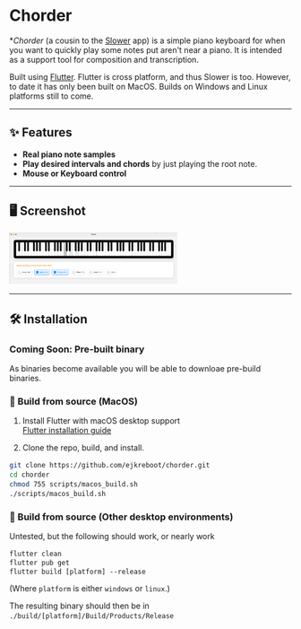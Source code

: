 # Chorder

**Chorder* (a cousin to the [Slower](https://github.com/ejkreboot/Slower) app) is a simple piano 
keyboard for when you want to quickly play some notes put aren't near a piano. It is intended as a 
support tool for composition and transcription. 

Built using [Flutter](https://flutter.dev). Flutter is cross platform, and thus Slower is too. However, to date it has only been built on MacOS. Builds on Windows and Linux platforms still to come.

---

## ✨ Features

- **Real piano note samples**
- **Play desired intervals and chords** by just playing the root note.
- **Mouse or Keyboard control**

---

## 🖥️ Screenshot

<img src="./screenshot.png" alt="Alt Text" width="300">

---

## 🛠️ Installation

### Coming Soon: Pre-built binary

As binaries become available you will be able to downloae pre-build binaries.

### 🧪 Build from source (MacOS)

1. Install Flutter with macOS desktop support  
   [Flutter installation guide](https://docs.flutter.dev/get-started/install)

2. Clone the repo, build, and install.

```bash
git clone https://github.com/ejkreboot/chorder.git
cd chorder
chmod 755 scripts/macos_build.sh
./scripts/macos_build.sh
```

### 🧪 Build from source (Other desktop environments)

Untested, but the following should work, or nearly work

```
flutter clean
flutter pub get
flutter build [platform] --release
```

(Where `platform` is either `windows` or `linux`.)

The resulting binary should then be in `./build/[platform]/Build/Products/Release`